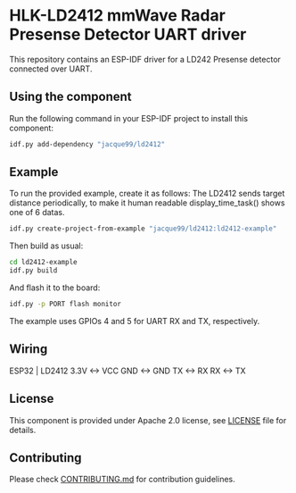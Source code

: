 # HLK-LD2412 mmWave Radar Presense Detector UART driver

This repository contains an ESP-IDF driver for a LD242 Presense detector connected over UART.

## Using the component

Run the following command in your ESP-IDF project to install this component:
```bash
idf.py add-dependency "jacque99/ld2412"
```

## Example

To run the provided example, create it as follows:
The LD2412 sends target distance periodically, to make it human readable display_time_task() shows one of 6 datas. 

```bash
idf.py create-project-from-example "jacque99/ld2412:ld2412-example"
```

Then build as usual:
```bash
cd ld2412-example
idf.py build
```

And flash it to the board:
```bash
idf.py -p PORT flash monitor
```

The example uses GPIOs 4 and 5 for UART RX and TX, respectively.

## Wiring

ESP32 | LD2412
3.3V <-> VCC
GND  <-> GND
TX   <-> RX
RX   <-> TX

## License

This component is provided under Apache 2.0 license, see [LICENSE](LICENSE.md) file for details.

## Contributing

Please check [CONTRIBUTING.md](CONTRIBUTING.md) for contribution guidelines.